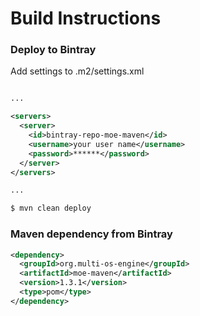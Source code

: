 # Build Instructions

### Deploy to Bintray

Add settings to .m2/settings.xml

```xml

...

<servers>
  <server>
    <id>bintray-repo-moe-maven</id>
    <username>your user name</username>
    <password>******</password>
  </server>
</servers>

...


```

```sh
$ mvn clean deploy
```

### Maven dependency from Bintray

```xml
<dependency>
  <groupId>org.multi-os-engine</groupId>
  <artifactId>moe-maven</artifactId>
  <version>1.3.1</version>
  <type>pom</type>
</dependency>
```
